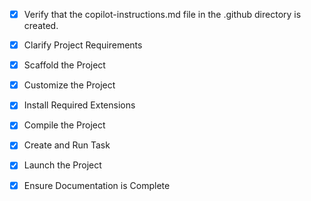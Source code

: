 <!-- Use this file to provide workspace-specific custom instructions to Copilot. For more details, visit https://code.visualstudio.com/docs/copilot/copilot-customization#_use-a-githubcopilotinstructionsmd-file -->
- [x] Verify that the copilot-instructions.md file in the .github directory is created.

- [x] Clarify Project Requirements
	<!-- Python GUI application for Magic: The Gathering Arena deck management with collection tracking, deck management, CSV import/export, and sorting capabilities. -->

- [x] Scaffold the Project
	<!-- Project structure created manually with Python models, GUI components, utility modules, and data directories. Main application entry point created. -->

- [x] Customize the Project
	<!-- Implemented comprehensive Magic: The Gathering Arena deck management system with:
	- Card, Deck, and Collection models with full functionality
	- GUI with collection and deck management tabs
	- CSV import/export and Arena format support
	- Filtering, sorting, and statistics
	- Complete tkinter-based interface
	-->

- [x] Install Required Extensions
	<!-- No specific extensions required for this Python GUI project. -->

- [x] Compile the Project
	<!-- Python environment configured, dependencies installed, and all compile errors resolved. Application successfully runs. -->

- [x] Create and Run Task
	<!-- Created "Run Magic Tool" task for easy application launching. Task successfully executes the main.py file. -->

- [x] Launch the Project
	<!-- Application successfully launched via task and runs in GUI mode. User can interact with the Magic: The Gathering Arena Deck Manager interface. -->

- [x] Ensure Documentation is Complete
	<!-- README.md and copilot-instructions.md files exist and contain comprehensive project information. -->

